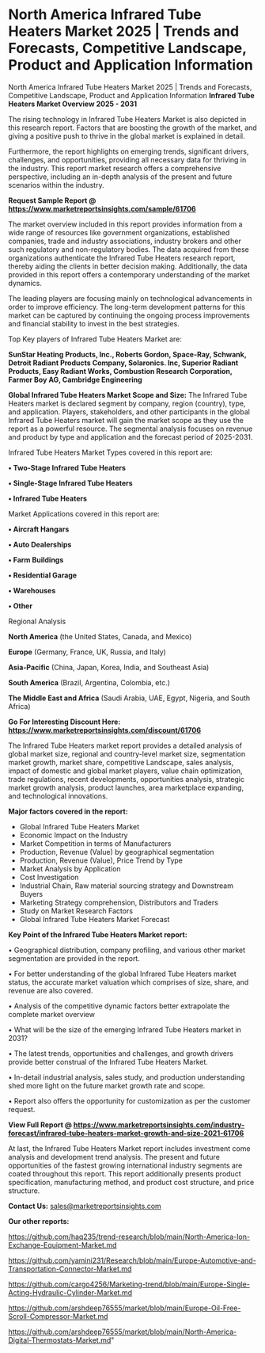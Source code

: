 # North America Infrared Tube Heaters Market 2025 | Trends and Forecasts, Competitive Landscape, Product and Application Information
 North America Infrared Tube Heaters Market 2025 | Trends and Forecasts, Competitive Landscape, Product and Application Information
<Strong> Infrared Tube Heaters Market Overview 2025 - 2031</strong>

The rising technology in Infrared Tube Heaters Market is also depicted in this research report. Factors that are boosting the growth of the market, and giving a positive push to thrive in the global market is explained in detail.

Furthermore, the report highlights on emerging trends, significant drivers, challenges, and opportunities, providing all necessary data for thriving in the industry. This report market research offers a comprehensive perspective, including an in-depth analysis of the present and future scenarios within the industry.

<strong>Request Sample Report @ <a href=https://www.marketreportsinsights.com/sample/61706>https://www.marketreportsinsights.com/sample/61706</a></strong>

The market overview included in this report provides information from a wide range of resources like government organizations, established companies, trade and industry associations, industry brokers and other such regulatory and non-regulatory bodies. The data acquired from these organizations authenticate the Infrared Tube Heaters research report, thereby aiding the clients in better decision making. Additionally, the data provided in this report offers a contemporary understanding of the market dynamics.

The leading players are focusing mainly on technological advancements in order to improve efficiency. The long-term development patterns for this market can be captured by continuing the ongoing process improvements and financial stability to invest in the best strategies.

Top Key players of Infrared Tube Heaters Market are:

<strong>SunStar Heating Products, Inc., Roberts Gordon, Space-Ray, Schwank, Detroit Radiant Products Company, Solaronics. Inc, Superior Radiant Products, Easy Radiant Works, Combustion Research Corporation, Farmer Boy AG, Cambridge Engineering</strong>

<strong><b>Global Infrared Tube Heaters Market Scope and Size:</b></strong>
The Infrared Tube Heaters market is declared segment by company, region (country), type, and application. Players, stakeholders, and other participants in the global Infrared Tube Heaters market will gain the market scope as they use the report as a powerful resource. The segmental analysis focuses on revenue and product by type and application and the forecast period of 2025-2031.

Infrared Tube Heaters Market Types covered in this report are:

<strong>• Two-Stage Infrared Tube Heaters

• Single-Stage Infrared Tube Heaters

• Infrared Tube Heaters</strong>

Market Applications covered in this report are:

<strong>• Aircraft Hangars

• Auto Dealerships

• Farm Buildings

• Residential Garage

• Warehouses

• Other</strong> 

Regional Analysis

<strong>North America</strong> (the United States, Canada, and Mexico)

<strong>Europe</strong> (Germany, France, UK, Russia, and Italy)

<strong>Asia-Pacific</strong> (China, Japan, Korea, India, and Southeast Asia)

<strong>South America</strong> (Brazil, Argentina, Colombia, etc.)

<strong>The Middle East and Africa</strong> (Saudi Arabia, UAE, Egypt, Nigeria, and South Africa)

<strong>Go For Interesting Discount Here: <a href=https://www.marketreportsinsights.com/discount/61706>https://www.marketreportsinsights.com/discount/61706</a></strong>

The Infrared Tube Heaters market report provides a detailed analysis of global market size, regional and country-level market size, segmentation market growth, market share, competitive Landscape, sales analysis, impact of domestic and global market players, value chain optimization, trade regulations, recent developments, opportunities analysis, strategic market growth analysis, product launches, area marketplace expanding, and technological innovations.

<strong><b>Major factors covered in the report:</b></strong>
<ul>
  <li>Global Infrared Tube Heaters Market </li>
  <li>Economic Impact on the Industry</li>
  <li>Market Competition in terms of Manufacturers</li>
  <li>Production, Revenue (Value) by geographical segmentation</li>
  <li>Production, Revenue (Value), Price Trend by Type</li>
  <li>Market Analysis by Application</li>
  <li>Cost Investigation</li>
  <li>Industrial Chain, Raw material sourcing strategy and Downstream Buyers</li>
  <li>Marketing Strategy comprehension, Distributors and Traders</li>
  <li>Study on Market Research Factors</li>
  <li>Global Infrared Tube Heaters Market Forecast</li>
</ul>

<strong><b>Key Point of the Infrared Tube Heaters Market report:</b></strong>

• Geographical distribution, company profiling, and various other market segmentation are provided in the report.

• For better understanding of the global Infrared Tube Heaters market status, the accurate market valuation which comprises of size, share, and revenue are also covered.

• Analysis of the competitive dynamic factors better extrapolate the complete market overview

• What will be the size of the emerging Infrared Tube Heaters market in 2031?

• The latest trends, opportunities and challenges, and growth drivers provide better construal of the Infrared Tube Heaters Market.

• In-detail industrial analysis, sales study, and production understanding shed more light on the future market growth rate and scope.

• Report also offers the opportunity for customization as per the customer request.

<strong><b>View Full Report @ <a href=https://www.marketreportsinsights.com/industry-forecast/infrared-tube-heaters-market-growth-and-size-2021-61706>https://www.marketreportsinsights.com/industry-forecast/infrared-tube-heaters-market-growth-and-size-2021-61706</a></b></strong>


At last, the Infrared Tube Heaters Market report includes investment come analysis and development trend analysis. The present and future opportunities of the fastest growing international industry segments are coated throughout this report. This report additionally presents product specification, manufacturing method, and product cost structure, and price structure.

<strong>Contact Us:</strong>
sales@marketreportsinsights.com

<strong>Our other reports:</strong>

<a href=https://github.com/haq235/trend-research/blob/main/North-America-Ion-Exchange-Equipment-Market.md>https://github.com/haq235/trend-research/blob/main/North-America-Ion-Exchange-Equipment-Market.md</a>

<a href=https://github.com/yamini231/Research/blob/main/Europe-Automotive-and-Transportation-Connector-Market.md>https://github.com/yamini231/Research/blob/main/Europe-Automotive-and-Transportation-Connector-Market.md</a>

<a href=https://github.com/cargo4256/Marketing-trend/blob/main/Europe-Single-Acting-Hydraulic-Cylinder-Market.md>https://github.com/cargo4256/Marketing-trend/blob/main/Europe-Single-Acting-Hydraulic-Cylinder-Market.md</a>

<a href=https://github.com/arshdeep76555/market/blob/main/Europe-Oil-Free-Scroll-Compressor-Market.md>https://github.com/arshdeep76555/market/blob/main/Europe-Oil-Free-Scroll-Compressor-Market.md</a>

<a href=https://github.com/arshdeep76555/market/blob/main/North-America-Digital-Thermostats-Market.md>https://github.com/arshdeep76555/market/blob/main/North-America-Digital-Thermostats-Market.md</a>"
